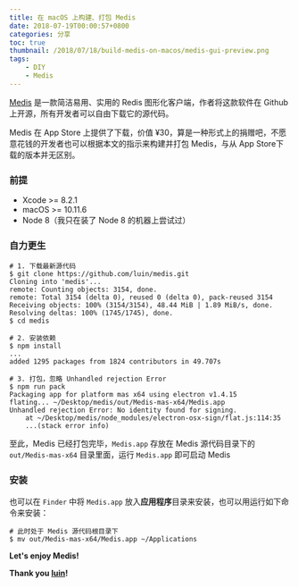 ```yaml
---
title: 在 macOS 上构建、打包 Medis
date: 2018-07-19T00:00:57+0800
categories: 分享
toc: true
thumbnail: /2018/07/18/build-medis-on-macos/medis-gui-preview.png
tags:
    - DIY
    - Medis
---
```

[Medis](https://github.com/luin/medis) 是一款简洁易用、实用的 Redis 图形化客户端，作者将这款软件在 Github 上开源，所有开发者可以自由下载它的源代码。

Medis 在 App Store 上提供了下载，价值 ¥30，算是一种形式上的捐赠吧，不愿意花钱的开发者也可以根据本文的指示来构建并打包 Medis，与从 App Store下载的版本并无区别。
<!-- more -->

### 前提

- Xcode >= 8.2.1
- macOS >= 10.11.6
- Node 8（我只在装了 Node 8 的机器上尝试过）

### 自力更生

```shell
# 1. 下载最新源代码
$ git clone https://github.com/luin/medis.git
Cloning into 'medis'...
remote: Counting objects: 3154, done.
remote: Total 3154 (delta 0), reused 0 (delta 0), pack-reused 3154
Receiving objects: 100% (3154/3154), 48.44 MiB | 1.89 MiB/s, done.
Resolving deltas: 100% (1745/1745), done.
$ cd medis

# 2. 安装依赖
$ npm install
...
added 1295 packages from 1824 contributors in 49.707s

# 3. 打包，忽略 Unhandled rejection Error
$ npm run pack
Packaging app for platform mas x64 using electron v1.4.15
flating... ~/Desktop/medis/out/Medis-mas-x64/Medis.app
Unhandled rejection Error: No identity found for signing.
    at ~/Desktop/medis/node_modules/electron-osx-sign/flat.js:114:35
	...(stack error info)
```

至此，Medis 已经打包完毕，`Medis.app` 存放在 Medis 源代码目录下的 `out/Medis-mas-x64` 目录里面，运行 `Medis.app` 即可启动 Medis

### 安装

也可以在 `Finder` 中将 `Medis.app` 放入**应用程序**目录来安装，也可以用运行如下命令来安装：

```shell
# 此时处于 Medis 源代码根目录下
$ mv out/Medis-mas-x64/Medis.app ~/Applications
```

**Let's enjoy Medis!**

**Thank you [luin](https://github.com/luin)!**
